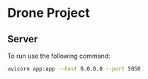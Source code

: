 # Drone Project

## Server

To run use the following command:

```bash
uvicorn app:app --host 0.0.0.0 --port 5050
```